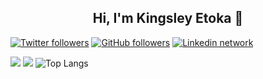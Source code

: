 <h2 align="center">Hi, I'm Kingsley Etoka 👋</h2>

[![Twitter followers](https://img.shields.io/twitter/follow/meeroslav?style=social)](https://x.com/sleez_daemon)
[![GitHub followers](https://img.shields.io/github/followers/meeroslav?style=social)](https://github.com/sleez007)
[![Linkedin network](https://img.shields.io/badge/LinkedIn-blue?style=social&logo=linkedin)]([https://www.linkedin.com/in/meeroslav](https://www.linkedin.com/in/kingsley-etoka-759609101/))



![](https://github-profile-summary-cards.vercel.app/api/cards/profile-details?username=meeroslav&theme=solarized_dark)
![](https://github-readme-stats.vercel.app/api?username=meeroslav&show_icons=true&count_private=true&theme=solarized-dark&hide_title=true&hide_rank=true) ![Top Langs](https://github-readme-stats.vercel.app/api/top-langs/?username=meeroslav&layout=compact&theme=solarized-dark)

<!--
**sleez007/sleez007** is a ✨ _special_ ✨ repository because its `README.md` (this file) appears on your GitHub profile.

Here are some ideas to get you started:

- 🔭 I’m currently working on ...
- 🌱 I’m currently learning ...
- 👯 I’m looking to collaborate on ...
- 🤔 I’m looking for help with ...
- 💬 Ask me about ...
- 📫 How to reach me: ...
- 😄 Pronouns: ...
- ⚡ Fun fact: ...
-->
